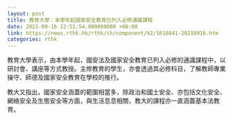 ```yaml
---
layout: post
title: 教育大學：本學年起國家安全教育已列入必修通識課程
date: 2021-09-16 12:51:54.000000000 +08:00
link: https://news.rthk.hk/rthk/ch/component/k2/1610841-20210916.htm
categories: rthk
---
```


教育大學表示，由本學年起，國安法及國家安全教育已列入必修的通識課程中，以研討會、講座等方式教授。主修教育的學生，亦會透過其必修科目，了解教師專業操守、師德及國家安全教育在學校的推行。

教大又指出，國家安全涵蓋的範圍相當多，除政治和國土安全、亦包括文化安全、網絡安全及生態安全等方面，與生活息息相關，教大的課程亦一直涵蓋基本法教育。
